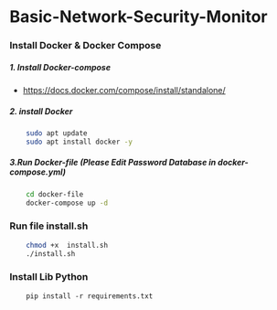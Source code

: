 # Basic-Network-Security-Monitor
### Install Docker & Docker Compose
#####    1. Install Docker-compose
- https://docs.docker.com/compose/install/standalone/

#####    2. install Docker
```sh
    sudo apt update
    sudo apt install docker -y
```
#####    3.Run Docker-file (Please Edit Password Database in docker-compose.yml)
```sh
    cd docker-file
    docker-compose up -d
```
### Run file install.sh
```sh
    chmod +x  install.sh
    ./install.sh
```
### Install Lib Python
```
    pip install -r requirements.txt
```